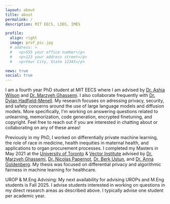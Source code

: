 ```yaml
---
layout: about
title: about
permalink: /
description: MIT EECS, LIDS, IMES

profile:
  align: right
  image: prof_pic.jpg
  # address: >
  #   <p>555 your office number</p>
  #   <p>123 your address street</p>
  #   <p>Your City, State 12345</p>

news: true
social: true
---
```

 I am a fourth year PhD student at MIT EECS where I am advised by [Dr. Ashia Wilson](https://www.ashiawilson.com/) and [Dr. Marzyeh Ghassemi](http://www.marzyehghassemi.com/). I also collaborate frequently with [Dr. Dylan Hadfield-Menell](https://people.csail.mit.edu/dhm/). My research focuses on adressing privacy, security, and safety concerns around the use of large language models and diffusion models. More specifically, I'm working on answering questions related to unlearning, memorization, code generation, encrypted finetuning, and copyright. Feel free to reach out if you are interested in chatting about or collaborating on any of these areas!
 
 Previously in my PhD, I worked on differentially private machine learning, the role of race in medicine, health inequities in maternal health, and applications to organ procurement processes. I completed my Masters in May 2021 at the [University of Toronto](https://web.cs.toronto.edu/) & [Vector Institute](https://vectorinstitute.ai/) advised by [Dr. Marzyeh Ghassemi](http://www.marzyehghassemi.com/), [Dr. Nicolas Papernot](https://www.papernot.fr/), [Dr. Berk Ustun](https://www.berkustun.com/), and [Dr. Anna Goldenberg](http://goldenberglab.ca/). My thesis was focused on differential privacy and algorithmic fairness in machine learning for healthcare.

 UROP & M.Eng Advising: My next availability for advising UROPs and M.Eng students is Fall 2025. I advise students interested in working on questions in my direct research areas as described above. I typically advise one student per academic year.
<!-- You can read more about my research agenda and the broad questions I'm interested in [here](FILL IN). -->

<!-- Link to your social media connections, too. This theme is set up to use [Font Awesome icons](http://fortawesome.github.io/Font-Awesome/){:target="\_blank"} and [Academicons](https://jpswalsh.github.io/academicons/){:target="\_blank"}, like the ones below. Add your Facebook, Twitter, LinkedIn, Google Scholar, or just disable all of them. -->
